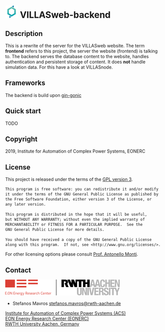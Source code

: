 # <img src="doc/pictures/villas_web.png" width=40 /> VILLASweb-backend

## Description
This is a rewrite of the server for the VILLASweb website. The term
__frontend__ refers to this project, the server the website (frontend)
is talking to.  The backend serves the database content to the website,
handles authentication and persistent storage of content. It does
__not__ handle simulation data. For this have a look at VILLASnode.

## Frameworks
The backend is build upon [gin-gonic](https://github.com/gin-gonic/gin)

## Quick start

TODO

## Copyright

2019, Institute for Automation of Complex Power Systems, EONERC  

## License

This project is released under the terms of the [GPL version 3](COPYING.md).

```
This program is free software: you can redistribute it and/or modify
it under the terms of the GNU General Public License as published by
the Free Software Foundation, either version 3 of the License, or
any later version.

This program is distributed in the hope that it will be useful,
but WITHOUT ANY WARRANTY; without even the implied warranty of
MERCHANTABILITY or FITNESS FOR A PARTICULAR PURPOSE.  See the
GNU General Public License for more details.

You should have received a copy of the GNU General Public License
along with this program.  If not, see <http://www.gnu.org/licenses/>.
```

For other licensing options please consult [Prof. Antonello Monti](mailto:amonti@eonerc.rwth-aachen.de).

## Contact

[![EONERC ACS Logo](doc/pictures/eonerc_logo.png)](http://www.acs.eonerc.rwth-aachen.de)

 - Stefanos Mavros <stefanos.mavros@rwth-aachen.de>

[Institute for Automation of Complex Power Systems (ACS)](http://www.acs.eonerc.rwth-aachen.de)  
[EON Energy Research Center (EONERC)](http://www.eonerc.rwth-aachen.de)  
[RWTH University Aachen, Germany](http://www.rwth-aachen.de)  
